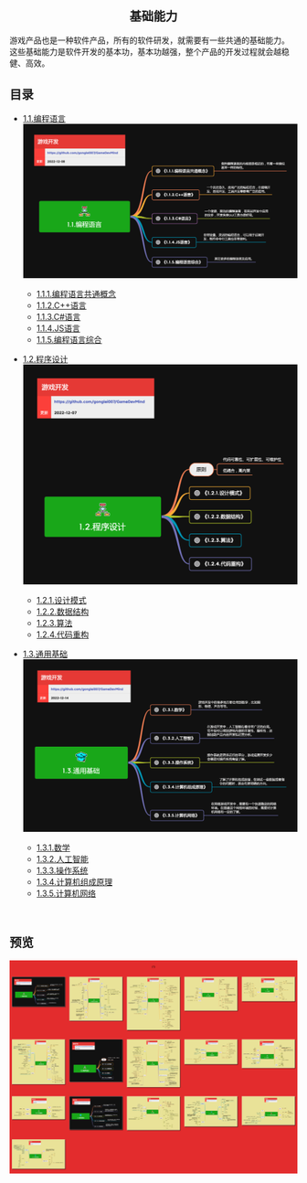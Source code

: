 <h2 align="center">基础能力</h2>
<p>
游戏产品也是一种软件产品，所有的软件研发，就需要有一些共通的基础能力。<br/>
这些基础能力是软件开发的基本功，基本功越强，整个产品的开发过程就会越稳健、高效。
</p>

## 目录

* [1.1.编程语言](1.1.编程语言.md)
![1.1.编程语言](../exports/1.1.编程语言.png)
    * [1.1.1.编程语言共通概念](1.1.1.编程语言共通概念.md)
    * [1.1.2.C++语言](1.1.2.C++语言.md)
    * [1.1.3.C#语言](1.1.3.C%23%E8%AF%AD%E8%A8%80.md)
    * [1.1.4.JS语言](1.1.4.JS语言.md)
    * [1.1.5.编程语言综合](1.1.5.编程语言综合.md)

* [1.2.程序设计](1.2.程序设计.md)
![1.2.程序设计](../exports/1.2.程序设计.png)
    * [1.2.1.设计模式](1.2.1.设计模式.md)
    * [1.2.2.数据结构](1.2.2.数据结构.md)
    * [1.2.3.算法](1.2.3.算法.md)
    * [1.2.4.代码重构](1.2.4.代码重构.md)

* [1.3.通用基础](1.3.通用基础.md)
![1.3.通用基础](../exports/1.3.通用基础.png)
    * [1.3.1.数学](1.3.1.数学.md)
    * [1.3.2.人工智能](1.3.2.人工智能.md)
    * [1.3.3.操作系统](1.3.3.操作系统.md)
    * [1.3.4.计算机组成原理](1.3.4.计算机组成原理.md)
    * [1.3.5.计算机网络](1.3.5.计算机网络.md)
<br/>

## 预览
![图片加载中...](../overview/1.基础能力.png)



